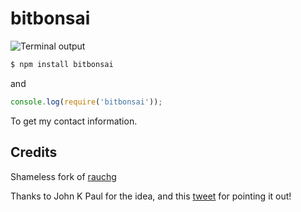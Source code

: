 
# bitbonsai

![Terminal output](https://cldup.com/GU9stJEqZG.png)

```bash
$ npm install bitbonsai
```

and

```js
console.log(require('bitbonsai'));
```

To get my contact information.

## Credits

Shameless fork of [rauchg](https://github.com/rauchg/rauchg)

Thanks to John K Paul for the idea, and this
[tweet](https://twitter.com/RedWolves/status/667848798484324352) for 
pointing it out!
